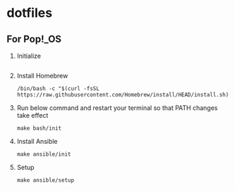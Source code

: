 # dotfiles

## For Pop!\_OS

1. Initialize

   ```

   ```

2. Install Homebrew

   ```
   /bin/bash -c "$(curl -fsSL https://raw.githubusercontent.com/Homebrew/install/HEAD/install.sh)"
   ```

3. Run below command and restart your terminal so that PATH changes take effect

   ```
   make bash/init
   ```

4. Install Ansible

   ```
   make ansible/init
   ```

5. Setup

   ```
   make ansible/setup
   ```

